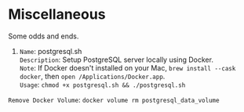 # Miscellaneous

Some odds and ends.

1. `Name`: postgresql.sh  
   `Description`: Setup PostgreSQL server locally using Docker.  
   `Note`: If Docker doesn't installed on your Mac, `brew install --cask docker`, then `open /Applications/Docker.app`.  
   `Usage`: `chmod +x postgresql.sh && ./postgresql.sh`

`Remove Docker Volume`: `docker volume rm postgresql_data_volume`
